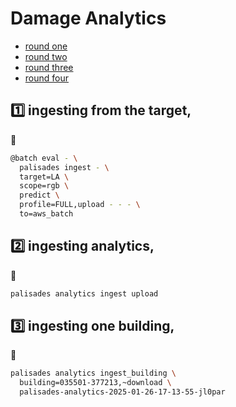 # Damage Analytics

- [round one](./damage-analytics-round-one.md)
- [round two](./damage-analytics-round-two.md)
- [round three](./damage-analytics-round-three.md)
- [round four](./damage-analytics-round-four.md)

## 1️⃣ ingesting from the target,

🚧

```bash
@batch eval - \
  palisades ingest - \
  target=LA \
  scope=rgb \
  predict \
  profile=FULL,upload - - - \
  to=aws_batch
```

## 2️⃣  ingesting analytics,

🚧

```bash
palisades analytics ingest upload
```

## 3️⃣ ingesting one building,

🚧

```bash
palisades analytics ingest_building \
  building=035501-377213,~download \
  palisades-analytics-2025-01-26-17-13-55-jl0par
```


